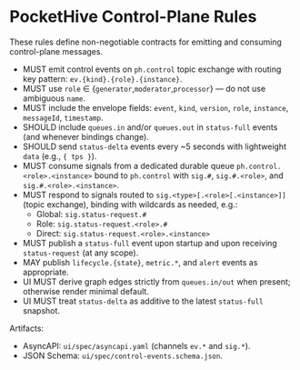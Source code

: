 # PocketHive Control-Plane Rules

These rules define non-negotiable contracts for emitting and consuming control-plane messages.

- MUST emit control events on `ph.control` topic exchange with routing key pattern: `ev.{kind}.{role}.{instance}`.
- MUST use `role` ∈ {`generator`,`moderator`,`processor`} — do not use ambiguous `name`.
- MUST include the envelope fields: `event`, `kind`, `version`, `role`, `instance`, `messageId`, `timestamp`.
- SHOULD include `queues.in` and/or `queues.out` in `status-full` events (and whenever bindings change).
- SHOULD send `status-delta` events every ~5 seconds with lightweight `data` (e.g., `{ tps }`).
- MUST consume signals from a dedicated durable queue `ph.control.<role>.<instance>` bound to `ph.control` with `sig.#`, `sig.#.<role>`, and `sig.#.<role>.<instance>`.
- MUST respond to signals routed to `sig.<type>[.<role>[.<instance>]]` (topic exchange), binding with wildcards as needed, e.g.:
  - Global: `sig.status-request.#`
  - Role:   `sig.status-request.<role>.#`
  - Direct: `sig.status-request.<role>.<instance>`
- MUST publish a `status-full` event upon startup and upon receiving `status-request` (at any scope).
- MAY publish `lifecycle.{state}`, `metric.*`, and `alert` events as appropriate.
- UI MUST derive graph edges strictly from `queues.in/out` when present; otherwise render minimal default.
- UI MUST treat `status-delta` as additive to the latest `status-full` snapshot.

Artifacts:
- AsyncAPI: `ui/spec/asyncapi.yaml` (channels `ev.*` and `sig.*`).
- JSON Schema: `ui/spec/control-events.schema.json`.
